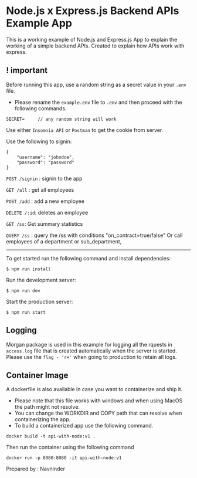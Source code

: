 # Node.js x Express.js Backend APIs Example App

This is a working example of Node.js and Express.js App to explain the working of a simple backend APIs. Created to explain how APIs work with express.

## ! important

Before running this app, use a random string as a secret value in your `.env` file.

- Please rename the `example.env` file to `.env` and then proceed with the following commands.

```
SECRET=     // any random string will work
```

Use either `Insomnia API` or `Postman` to get the cookie from server.

Use the following to signin:

```
{
    "username": "johndoe",
    "password": "password"
}
```

`POST /signin`
: signin to the app

`GET /all`
: get all employees

`POST /add`
: add a new employee

`DELETE /:id`: deletes an employee

`GET /ss`: Get summary statistics

`QUERY /ss`
: query the /ss with conditions "on_contract=true/false" Or call employees of a department or sub_department,

---

To get started run the following command and install dependencies:

```
$ npm run install
```

Run the development server:

```
$ npm run dev
```

Start the production server:

```
$ npm run start
```

## Logging

Morgan package is used in this example for logging all the rquests in `access.log` file that is created automatically when the server is started. Please use the `flag - 'r+'` when going to production to retain all logs.

## Container Image

A dockerfile is also available in case you want to containerize and ship it.

- Please note that this file works with windows and when using MacOS the path might not resolve.
- You can change the WORKDIR and COPY path that can resolve when containerizing the app.
- To build a containerized app use the following command.

```
docker build -t api-with-node:v1 .
```

Then run the container using the following command

```
docker run -p 8080:8080 -it api-with-node:v1
```

Prepared by
: Navninder
